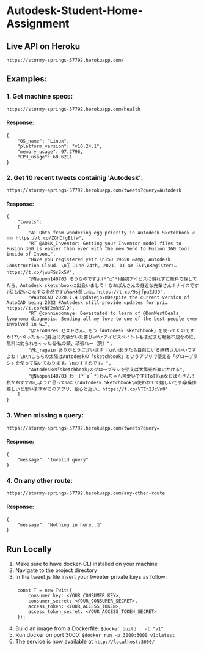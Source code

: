 # Autodesk-Student-Home-Assignment

## Live API on Heroku
`https://stormy-springs-57792.herokuapp.com/`

## Examples:
### 1. Get machine specs:
`https://stormy-springs-57792.herokuapp.com/health`
#### Response:
    {
        "OS_name": "Linux",
        "platform_version": "v10.24.1",
        "memory_usage": 97.2796,
        "CPU_usage": 60.6211
    }
### 2. Get 10 recent tweets containig 'Autodesk':
`https://stormy-springs-57792.herokuapp.com/tweets?query=Autodesk`
#### Response:
    {
        "tweets": 
        [
            "Ai Ohto from wondering egg priority in Autodesk Sketchbook 🔥🔥🔥 https://t.co/ZGhCfgEtfw",
            "RT @ADSK_Inventor: Getting your Inventor model files to Fusion 360 is easier than ever with the new Send to Fusion 360 tool inside of Inven…",
            "Have you registered yet? \nISO 19650 &amp; Autodesk Construction Cloud. \n🗓️ June 24th, 2021, 11 am IST\nRegister:… https://t.co/jwuFSsSx5V",
            "@Naopon140703 そうなのですよ(*^◯^*)最初アイビスに慣れずに無料で探してたら、Autodesk sketchbookに出会いまして！なおぽんさんの身近な先輩さん！ナイスです♪私も使いこなすの全然ですがww休憩しな… https://t.co/9sjfpaZJJ9",
            "#AutoCAD 2020.1.4 Update\n\nDespite the current version of AutoCAD being 2022 #Autodesk still provide updates for pri… https://t.co/eNf2mRMSlD",
            "RT @conniebomaye: Devastated to learn of @DonWestDeals lymphoma diagnosis. Sending all my love to one of the best people ever involved in w…",
            "@zero00Zes ゼストさん、もう「Autodesk sketchbook」を使ってたのですか!?\nやったぁ～💖身近に先輩がいた喜び✊☺️\nアイビスペイントもまだまだ勉強不足なのに、無料に釣られちゃった😂私の頭、頑張れー（笑）",
            "@k_ragain ありがとうございます！\n\n起きたら目前にいる妖精さんいいですよね！\n\nこちらの太陽はAutodeskの「sketchbook」というアプリで使える「グローブラシ」を使って描いております。\nおすすめです。",
            "Autodeskの｢sketchbook｣のグローブラシを使えば太陽光が楽にかける",
            "@Naopon140703 わー(*´∀｀*)わんちゃん可愛いです(ToT)\nなおぽんさん！私がおすすめしようと思っていた\nAutodesk Sketchbook\n使われてて嬉しいです😂操作難しいと思いますがこのアプリ、絵心と近い… https://t.co/VTCh2JcVn0"
        ]
    }

### 3. When missing a query:
`https://stormy-springs-57792.herokuapp.com/tweets?query=`
#### Response:
    {
        "message": "Invalid query"
    }

### 4. On any other route:
`https://stormy-springs-57792.herokuapp.com/any-other-route`
#### Response:
    {
        "message": "Nothing in here..🧐"
    }   



## Run Locally
1. Make sure to have docker-CLI installed on your machine<br>
2. Navigate to the project directory 
3. In the tweet.js file insert your tweeter private keys as follow: <br>
####
        const T = new Twit({
            consumer_key: <YOUR_CONSUMER_KEY>,
            consumer_secret: <YOUR_CONSUMER_SECRET>,
            access_token: <YOUR_ACCESS_TOKEN>,
            access_token_secret: <YOUR_ACCESS_TOKEN_SECRET>
        });
4. Build an image from a Dockerfile: `$docker build . -t "v1"`<br>
5. Run docker on port 3000: `$docker run -p 3000:3000 v1:latest`<br>
6. The service is now available at `http://localhost:3000/`